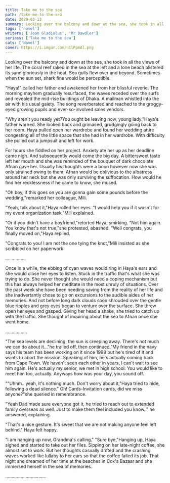 ```yaml
---
title: Take me to the sea
path: /take-me-to-the-sea
date: 2020-03-13
summary: Looking over the balcony and down at the sea, she took in all the views of her life.
tags: ['novel']
writers: ['Joan Gladiolus', 'Mr Dawdler']
seriess: ['Take me to the sea']
cats: ['Novel']
cover: https://i.imgur.com/n1lPpmAl.png
---
```


Looking over the balcony and down at the sea, she took in all the views of her life. The coral reef raked in the sea at the left and a lone beach blistered its sand gloriously in the heat. Sea gulls flew over and beyond. Sometimes when the sun set, shark fins would be perceptible.

"Haya!" called her father and awakened her from her blissful reverie. The morning mayhem gradually resurfaced, the waves receded over the surfs and revealed the mid-rise buildings of Dhaka. A mailman whistled into the air with his usual gaiety. The song reverberated and reached to the groggy-eyed growing pupils and ever-so-involved sales vendors.

"Why aren't you ready yet?You ought be leaving now, young lady."Haya's father warned. She looked back and grimaced, grudgingly going back to her room. Haya pulled open her wardrobe and found her wedding attire congesting all of the little space that she had in her wardrobe. With difficulty she pulled out a jumpsuit and left for work.

For hours she fiddled on her project. Anxiety ate her up as her deadline came nigh. And subsequently would come the big day. A bittersweet taste left her mouth and she was reminded of the bouquet of dark chocolate Afnan gave her. Usually his thoughts were a boon however now she was only strained owing to them. Afnan would be oblivious to the albatross around her neck but she was only surviving the suffocation. How would he find her recklessness if he came to know, she mused.

"Oh boy, if this goes on you are gonna gain some pounds before the wedding,"remarked her colleague, Mili.

"Yeah, talk about it,"Haya rolled her eyes. "I would help you if it wasn't for my event organization task,"Mili explained.

"Or if you didn't have a boyfriend,"retorted Haya, smirking. "Not him again. You know that's not true,"she protested, abashed. "Well congrats, you finally moved on,"Haya replied.

"Congrats to you! I am not the one tying the knot,"Mili insisted as she scribbled on her paperwork

................

Once in a while, the ebbing of cyan waves would ring in Haya's ears and she would close her eyes to listen. Stuck in the traffic that's what she was trying to do. She never thought she would need a coping mechanism but this has always helped her meditate in the most unruly of situations. Over the past week she have been needing saving from the reality of her life and she inadvertantly chose to go on excursions to the audible aides of her memories. And not before long dark clouds soon shrouded over the gentle blue ripples and grey eyes began to venture over the surface. She threw open her eyes and gasped. Giving her head a shake, she tried to catch up with the traffic. She thought of inquiring about the sea to Afnan once she went home.

.................

"The sea levels are declining, the sun is creeping away. There's not much we can do about it..."he trailed off, then continued,"My friend in the navy says his team has been working on it since 1998 but he's tired of it and wants to abort the mission. Speaking of him, he's actually coming back from Cape Town. We haven't seen each other in years, I can't wait to see him again. He's actually my senior, we met in high school. You would like to meet him too, actually. Anyways how was your day, you sound off.

""Uhhm.. yeah, it's nothing much. Don't worry about it,"Haya tried to hide, following a dead silence." Oh! Cards-Invitation cards, did we miss anyone?"she queried in remembrance.

"Yeah Dad made sure everyone got it, he tried to reach out to extended family overseas as well. Just to make them feel included you know.." he answered, explaining.

"That's a nice gesture. It's sweet that we are not making anyone feel left behind." Haya felt happy.

"I am hanging up now, Grandma's calling." "Sure bye,"Hanging up, Haya sighed and started to take out her files. Sipping on her late-night coffee, she almost set to work. But her thoughts casually drifted and the crashing waves worked like lullaby to her ears so that the coffee failed its job. That night she dreamed of her time at the beaches in Cox's Bazaar and she immersed herself in the sea of memories.

................................